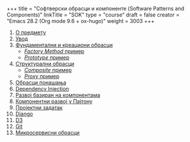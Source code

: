 +++
title = "Софтверски обрасци и компоненте (Software Patterns and Components)"
linkTitle = "SOK"
type = "course"
draft = false
creator = "Emacs 28.2 (Org mode 9.6 + ox-hugo)"
weight = 3003
+++

1.  [О предмету](00-upoznavanje/)
2.  [Увод](01-uvod/)
3.  [Фундаментални и креациони обрасци](02-kreacioni/)
    -   [_Factory Method_ пример](https://github.com/igordejanovic/sok-examples/tree/main/creational/factorymethod)
    -   [_Prototype_ пример](https://github.com/igordejanovic/sok-examples/tree/main/creational/prototype)
4.  [Структурални обрасци](03-strukturalni/)
    -   [_Composite_ пример](https://github.com/igordejanovic/sok-examples/tree/main/structural/composite)
    -   [_Proxy_ пример](https://github.com/igordejanovic/sok-examples/tree/main/structural/proxy)
5.  [Обрасци понашања](04-obrasci-ponasanja/)
6.  [Dependency Injection](../tech/dependency-injection/)
7.  [Развој базиран на компонентама](razvoj-baziran-na-komponentama/)
8.  [Компонентни развој у Пајтону](../tech/setuptools/)
9.  [Пројектни задатак](projektni-zadatak/)
10. [Django](../tech/django/)
11. [D3](../tech/d3/)
12. [Git](../tech/git/)
13. [Микросервисни обрасци](05-mikroservisni-obrasci/)
